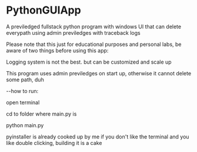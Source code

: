 # PythonGUIApp

A previledged fullstack python program with windows UI that can delete everypath using admin previledges with traceback logs

Please note that this just for educational purposes and personal labs, be aware of two things before using this app:

Logging system is not the best. but can be customized and scale up

This program uses admin previledges on start up, otherwise it cannot delete some path, duh


--how to run:

open terminal

cd to folder where main.py is

python main.py

pyinstaller is already cooked up by me if you don't like the terminal and you like double clicking, building it is a cake
